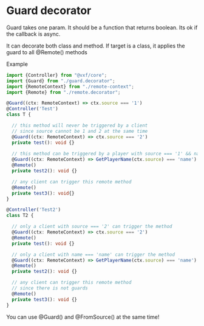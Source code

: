 # Guard decorator

Guard takes one param. It should be a function that returns boolean. Its ok if the callback is async.

It can decorate both class and method. If target is a class, it applies the guard to all @Remote() methods

Example
```typescript
import {Controller} from "@vxf/core";
import {Guard} from "./guard.decorator";
import {RemoteContext} from "./remote-context";
import {Remote} from "./remote.decorator";

@Guard((ctx: RemoteContext) => ctx.source === '1')
@Controller('Test')
class T {

  // this method will never be triggered by a client
  // since source cannot be 1 and 2 at the same time
  @Guard((ctx: RemoteContext) => ctx.source === '2')
  private test(): void {}
  
  // this method can be triggered by a player with source === '1' && name === 'name'
  @Guard((ctx: RemoteContext) => GetPlayerName(ctx.source) === 'name')
  @Remote()
  private test2(): void {}

  // any client can trigger this remote method
  @Remote()
  private test3(): void{}
}

@Controller('Test2')
class T2 {

  // only a client with source === '2' can trigger the method
  @Guard((ctx: RemoteContext) => ctx.source === '2')
  @Remote()
  private test(): void {}

  // only a client with name === 'name' can trigger the method
  @Guard((ctx: RemoteContext) => GetPlayerName(ctx.source) === 'name')
  @Remote()
  private test2(): void {}

  // any client can trigger this remote method
  // since there is not guards
  @Remote()
  private test3(): void {}
}
```

You can use @Guard() and @FromSource() at the same time!